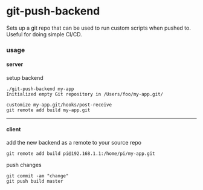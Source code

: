 # git-push-backend

Sets up a git repo that can be used to run custom scripts when pushed to. Useful for doing simple CI/CD.

### usage

#### server

setup backend
```
./git-push-backend my-app
Initialized empty Git repository in /Users/foo/my-app.git/

customize my-app.git/hooks/post-receive
git remote add build my-app.git
```
---

#### client

add the new backend as a remote to your source repo
```
git remote add build pi@192.168.1.1:/home/pi/my-app.git
```

push changes
```
git commit -am "change"
git push build master
```